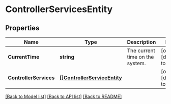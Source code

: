 # ControllerServicesEntity

## Properties
Name | Type | Description | Notes
------------ | ------------- | ------------- | -------------
**CurrentTime** | **string** | The current time on the system. | [optional] [default to null]
**ControllerServices** | [**[]ControllerServiceEntity**](ControllerServiceEntity.md) |  | [optional] [default to null]

[[Back to Model list]](../README.md#documentation-for-models) [[Back to API list]](../README.md#documentation-for-api-endpoints) [[Back to README]](../README.md)


